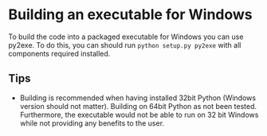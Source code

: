 # Building an executable for Windows
To build the code into a packaged executable for Windows you can use py2exe. To do this, you can should run `python setup.py py2exe` with all components required installed.

## Tips
* Building is recommended when having installed 32bit Python (Windows version should not matter). Building on 64bit Python as not been tested. Furthermore, the executable would not be able to run on 32 bit Windows while not providing any benefits to the user.
